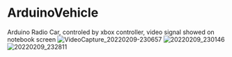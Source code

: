 # ArduinoVehicle
Arduino Radio Car, controled by xbox controller, video signal showed on notebook screen
![VideoCapture_20220209-230657](https://user-images.githubusercontent.com/72905449/173595567-fd5aeed8-8c07-43a0-aff5-ed82ab4bcf3e.jpg)
![20220209_230146](https://user-images.githubusercontent.com/72905449/173595610-dead9d7f-2562-4007-ac74-948ea4b96af3.jpg)
![20220209_232811](https://user-images.githubusercontent.com/72905449/173595621-bcec22f0-be3b-482b-8a9d-585b03d1087c.jpg)
